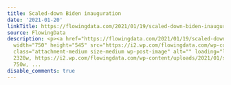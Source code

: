 ```yaml
---
title: Scaled-down Biden inauguration
date: '2021-01-20'
linkTitle: https://flowingdata.com/2021/01/19/scaled-down-biden-inauguration/
source: FlowingData
description: <p><a href="https://flowingdata.com/2021/01/19/scaled-down-biden-inauguration/"><img
  width="750" height="545" src="https://i2.wp.com/flowingdata.com/wp-content/uploads/2021/01/scaled-down-inauguration-by-Bloomberg.png?fit=750%2C545&amp;ssl=1"
  class="attachment-medium size-medium wp-post-image" alt="" loading="lazy" srcset="https://i2.wp.com/flowingdata.com/wp-content/uploads/2021/01/scaled-down-inauguration-by-Bloomberg.png?w=2328&amp;ssl=1
  2328w, https://i2.wp.com/flowingdata.com/wp-content/uploads/2021/01/scaled-down-inauguration-by-Bloomberg.png?resize=750%2C545&amp;ssl=1
  750w, ...
disable_comments: true
---
```

<p><a href="https://flowingdata.com/2021/01/19/scaled-down-biden-inauguration/"><img width="750" height="545" src="https://i2.wp.com/flowingdata.com/wp-content/uploads/2021/01/scaled-down-inauguration-by-Bloomberg.png?fit=750%2C545&amp;ssl=1" class="attachment-medium size-medium wp-post-image" alt="" loading="lazy" srcset="https://i2.wp.com/flowingdata.com/wp-content/uploads/2021/01/scaled-down-inauguration-by-Bloomberg.png?w=2328&amp;ssl=1 2328w, https://i2.wp.com/flowingdata.com/wp-content/uploads/2021/01/scaled-down-inauguration-by-Bloomberg.png?resize=750%2C545&amp;ssl=1 750w, ...